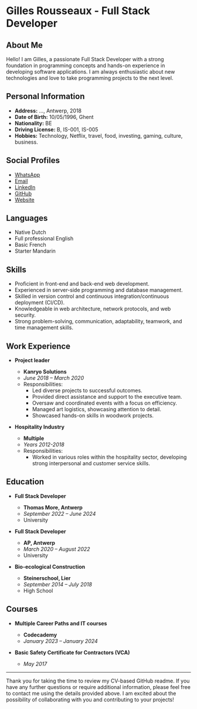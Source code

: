 # Gilles Rousseaux - Full Stack Developer

<p align="center">
<!--   <img src="https://your-image-url.com" alt="Profile Picture"> -->
</p>

## About Me

Hello! I am Gilles, a passionate Full Stack Developer with a strong foundation in programming concepts and hands-on experience in developing software applications. I am always enthusiastic about new 
technologies and love to take programming projects to the next level.

## Personal Information

- **Address:** ..., Antwerp, 2018
- **Date of Birth:** 10/05/1996, Ghent
- **Nationality:** BE
- **Driving License:** B, IS-001, IS-005
- **Hobbies:** Technology, Netflix, travel, food, investing, gaming, culture, business.

## Social Profiles

- [WhatsApp](https://wa.me/32473117171)
- [Email](mailto:gllsrssx.be)
- [LinkedIn](https://www.linkedin.com/in/gllsrssx)
- [GitHub](https://github.com/gllsrssx)
- [Website](https://www.rssx.eu)

## Languages

- Native Dutch 
- Full professional English 
- Basic French  
- Starter Mandarin   

## Skills

- Proficient in front-end and back-end web development. 
- Experienced in server-side programming and database management. 
- Skilled in version control and continuous integration/continuous deployment (CI/CD). 
- Knowledgeable in web architecture, network protocols, and web security. 
- Strong problem-solving, communication, adaptability, teamwork, and time management skills. 

## Work Experience

- **Project leader**
  - **Kanryo Solutions**
  - *June 2018 – March 2020*
  - Responsibilities:
    - Led diverse projects to successful outcomes.
    - Provided direct assistance and support to the executive team.
    - Oversaw and coordinated events with a focus on efficiency.
    - Managed art logistics, showcasing attention to detail.
    - Showcased hands-on skills in woodwork projects.

- **Hospitality Industry**
  - **Multiple**
  - *Years 2012-2018*
  - Responsibilities:
    - Worked in various roles within the hospitality sector, developing strong interpersonal and customer service skills.

## Education

- **Full Stack Developer**
  - **Thomas More, Antwerp**
  - *September 2022 – June 2024*
  - University

- **Full Stack Developer**
  - **AP, Antwerp**
  - *March 2020 – August 2022*
  - University

- **Bio-ecological Construction**
  - **Steinerschool, Lier**
  - *September 2014 – July 2018*
  - High School

## Courses

- **Multiple Career Paths and IT courses**
  - **Codecademy**
  - *January 2023 – January 2024*

- **Basic Safety Certificate for Contractors (VCA)**
  - *May 2017*

---

Thank you for taking the time to review my CV-based GitHub readme. If you have any further questions or require additional information, please feel free to contact me using the details provided above. I am excited about the possibility of collaborating with you and contributing to your projects!
